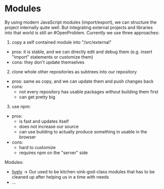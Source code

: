 # Modules

By using modern JavaScript modules (import/export), we can structure the project internally quite well. But integrating external projects and libraries into that world is still an #OpenProblem. Currently we use three approaches:

1. copy a self contained module into "/src/external"
  - pros: it is stable, and we can directly edit and debug them (e.g. insert "import" statements or customize them)
  - cons: they don't update themselves
2. clone whole other repositories as subtrees into our repository
  - pros: same as copy, and we can update them and push changes back
  - cons: 
    - not every repository has usable packages without building them first
    - can get pretty big 
3. use npm:
  - pros: 
    - is fast and updates itself
    - does not increase our source
    - can use building to actually produce something in usable in the browser
  - cons: 
    - hard to customize
    - requires npm on the "server" side

Modules:
- [lively](../src/client/lively.js) -> Our used to be kitchen-sink-god-class modules that has to be cleaned up after helping us in a time with needs
- ...
